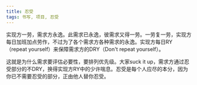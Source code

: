 ```yaml
---
title: 忍受
tags: 书写, 项目, 忍受
---
```



实现方一劳，需求方永逸。此需求已永逸，彼需求又得一劳。一劳复一劳，实现方每日加班加点劳作，不过为了各个需求方各种需求的永逸。实现方每日RY（repeat yourself）来保障需求方的DRY（Don't repeat yourself）。

这就是为什么需求要评估必要性，要排列优先级。大家suck it up，需求方通过忍受部分的不DRY，换得实现方RY中的少许喘息。忍受是每个人应尽的本分，因为你已不需要忍受的部分，正由他人替你忍受。

